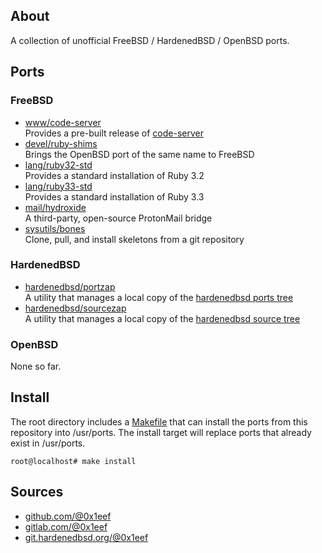 ## About

A collection of unofficial FreeBSD / HardenedBSD / OpenBSD ports.

## Ports

### FreeBSD

* [www/code-server](freebsd/www/code-server/) <br>
  Provides a pre-built release of [code-server](https://github.com/coder/code-server)
* [devel/ruby-shims](freebsd/devel/ruby-shims) <br>
  Brings the OpenBSD port of the same name to FreeBSD
* [lang/ruby32-std](freebsd/lang/ruby32-std) <br>
  Provides a standard installation of Ruby 3.2
* [lang/ruby33-std](freebsd/lang/ruby33-std) <br>
  Provides a standard installation of Ruby 3.3
* [mail/hydroxide](freebsd/mail/hydroxide) <br>
  A third-party, open-source ProtonMail bridge
* [sysutils/bones](freebsd/sysutils/bones) <br>
  Clone, pull, and install skeletons from a git repository

### HardenedBSD

* [hardenedbsd/portzap](hardenedbsd/hardenedbsd/portzap) <br>
  A utility that manages a local copy of the
  [hardenedbsd ports tree](https://git.hardenedbsd.org/hardenedbsd/ports)
* [hardenedbsd/sourcezap](hardenedbsd/hardenedbsd/sourcezap) <br>
  A utility that manages a local copy of the
  [hardenedbsd source tree](https://git.hardenedbsd.org/hardenedbsd/ports)

### OpenBSD

None so far.

## Install

The root directory includes a [Makefile](Makefile) that can install
the ports from this repository into /usr/ports. The install target
will replace ports that already exist in /usr/ports.

    root@localhost# make install

## Sources

* [github.com/@0x1eef](https://github.com/0x1eef/myports)
* [gitlab.com/@0x1eef](https://gitlab.com/0x1eef/myports)
* [git.hardenedbsd.org/@0x1eef](https://git.hardenedbsd.org/0x1eef/myports)
